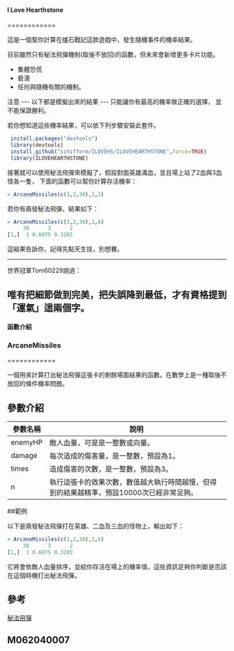 #### I Love Hearthstone 
============

這是一個幫你計算在爐石戰記這款遊戲中，發生隨機事件的機率結果。

目前雖然只有秘法飛彈機制(取後不放回)的函數，但未來會新增更多卡片功能。

  * 集體恐慌
  * 褻瀆
  * 任何與隨機有關的機制。

注意 --- 以下都是模擬出來的結果 --- 只能讓你有最高的機率做正確的選擇，
並不能保證勝利。

若你想知道這些機率結果，可以依下列步驟安裝此套件。
~~~R
 install.packages("devtools")
 library(devtools)
 install_github("schifferm/ILOVEHS/ILOVEHEARTHSTONE",force=TRUE)
 library(ILOVEHEARTHSTONE)
~~~
接著就可以使用秘法飛彈來模擬了，假設對面英雄滿血，並且場上站了2血與3血怪各一隻，
下面的函數可以幫你計算存活機率：

~~~R
> ArcaneMissiles(c(3,2,30),1,3)
~~~
若你有兩發秘法飛彈，結果如下：

~~~R
> ArcaneMissiles(c(3,2,30),1,6)
     30      3      2
[1,]  1 0.6075 0.3205
~~~
這結果告訴你，記得先點天生技，別想賽。
***
世界冠軍Tom60229說過：

## 唯有把細節做到完美，把失誤降到最低，才有資格提到「運氣」這兩個字。

#### 函數介紹

### ArcaneMissiles
============

一個用來計算打出秘法飛彈這張卡的剩餘場面結果的函數。在數學上是一種取後不放回的條件機率問題。

## 參數介紹 

| 參數名稱 | 說明 |
| ------ | ----------- |
| enemyHP   | 敵人血量，可是是一整數或向量。 |
| damage | 每次造成的傷害量，是一整數，預設為1。 |
| times    | 造成傷害的次數，是一整數，預設為3。 |
| n    | 執行這張卡的效果次數，數值越大執行時間越慢，但得到的結果越精準，預設10000次已經非常足夠。 |

##範例

以下是兩發秘法飛彈打在英雄、二血及三血的怪物上，輸出如下：

~~~R
> ArcaneMissiles(c(3,2,30),1,6)
     30      3      2
[1,]  1 0.6075 0.3205
~~~

它將會依敵人血量排序，並給你存活在場上的機率值，這些資訊足夠你判斷是否該在這個時機打出秘法飛彈。

## 參考

[秘法飛彈](https://playhearthstone.com/zh-tw/cards/564-arcane-missiles)

## M062040007
